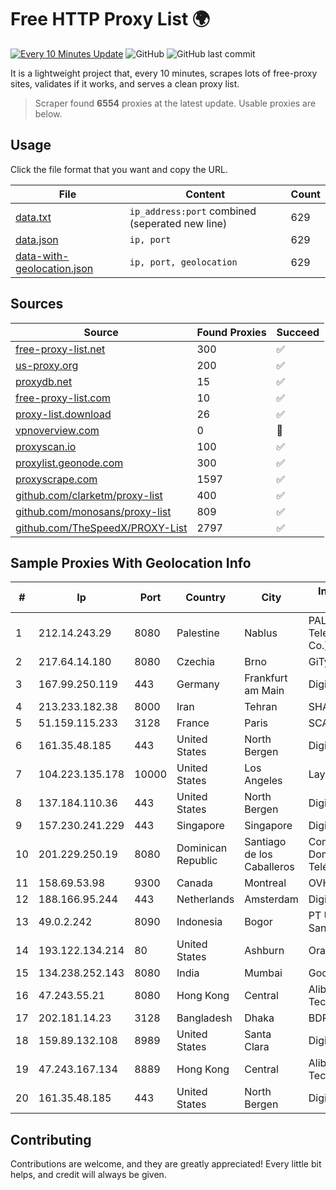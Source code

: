 
# Free HTTP Proxy List 🌍

[![Every 10 Minutes Update](https://github.com/mertguvencli/http-proxy-list/actions/workflows/main.yml/badge.svg?branch=main)](https://github.com/mertguvencli/http-proxy-list/actions/workflows/main.yml)
![GitHub](https://img.shields.io/github/license/mertguvencli/http-proxy-list)
![GitHub last commit](https://img.shields.io/github/last-commit/mertguvencli/http-proxy-list)

It is a lightweight project that, every 10 minutes, scrapes lots of free-proxy sites, validates if it works, and serves a clean proxy list.


> Scraper found **6554** proxies at the latest update. Usable proxies are below.

## Usage

Click the file format that you want and copy the URL.


|File|Content|Count|
|----|-------|-----|
|[data.txt](https://raw.githubusercontent.com/mertguvencli/http-proxy-list/main/proxy-list/data.txt)|`ip_address:port` combined (seperated new line)|629|
|[data.json](https://raw.githubusercontent.com/mertguvencli/http-proxy-list/main/proxy-list/data.json)|`ip, port`|629|
|[data-with-geolocation.json](https://raw.githubusercontent.com/mertguvencli/http-proxy-list/main/proxy-list/data-with-geolocation.json)|`ip, port, geolocation`|629|

## Sources

|Source|Found Proxies|Succeed|
|------|-------------|-------|
|[free-proxy-list.net](https://free-proxy-list.net)|300|✅|
|[us-proxy.org](https://www.us-proxy.org)|200|✅|
|[proxydb.net](http://proxydb.net)|15|✅|
|[free-proxy-list.com](https://free-proxy-list.com/?page=&port=&type%5B%5D=http&type%5B%5D=https&up_time=0&search=Search)|10|✅|
|[proxy-list.download](https://www.proxy-list.download/HTTP)|26|✅|
|[vpnoverview.com](https://vpnoverview.com/privacy/anonymous-browsing/free-proxy-servers)|0|🚫|
|[proxyscan.io](https://www.proxyscan.io)|100|✅|
|[proxylist.geonode.com](https://proxylist.geonode.com/api/proxy-list?limit=300&page=1&sort_by=lastChecked&sort_type=desc&protocols=http,https)|300|✅|
|[proxyscrape.com](https://api.proxyscrape.com/v2/?request=displayproxies&protocol=http&timeout=10000&country=all&ssl=all&anonymity=all)|1597|✅|
|[github.com/clarketm/proxy-list](https://raw.githubusercontent.com/clarketm/proxy-list/master/proxy-list-raw.txt)|400|✅|
|[github.com/monosans/proxy-list](https://raw.githubusercontent.com/monosans/proxy-list/main/proxies/http.txt)|809|✅|
|[github.com/TheSpeedX/PROXY-List](https://raw.githubusercontent.com/TheSpeedX/PROXY-List/master/http.txt)|2797|✅|


## Sample Proxies With Geolocation Info

|#|Ip|Port|Country|City|Internet Service Provider|
|-|--|----|-------|----|-------------------------|
|1|212.14.243.29|8080|Palestine|Nablus|PALTEL (Palestine Telecommunications Co.).|
|2|217.64.14.180|8080|Czechia|Brno|GiTy, a.s.|
|3|167.99.250.119|443|Germany|Frankfurt am Main|DigitalOcean, LLC|
|4|213.233.182.38|8000|Iran|Tehran|SHARIF-EDU|
|5|51.159.115.233|3128|France|Paris|SCALEWAY|
|6|161.35.48.185|443|United States|North Bergen|DigitalOcean, LLC|
|7|104.223.135.178|10000|United States|Los Angeles|LayerHost|
|8|137.184.110.36|443|United States|North Bergen|DigitalOcean, LLC|
|9|157.230.241.229|443|Singapore|Singapore|DigitalOcean, LLC|
|10|201.229.250.19|8080|Dominican Republic|Santiago de los Caballeros|Compañía Dominicana de Teléfonos S. A.|
|11|158.69.53.98|9300|Canada|Montreal|OVH SAS|
|12|188.166.95.244|443|Netherlands|Amsterdam|DigitalOcean, LLC|
|13|49.0.2.242|8090|Indonesia|Bogor|PT Usaha Adi Sanggoro|
|14|193.122.134.214|80|United States|Ashburn|Oracle Corporation|
|15|134.238.252.143|8080|India|Mumbai|Google LLC|
|16|47.243.55.21|8080|Hong Kong|Central|Alibaba (US) Technology Co., Ltd.|
|17|202.181.14.23|3128|Bangladesh|Dhaka|BDPEER|
|18|159.89.132.108|8989|United States|Santa Clara|DigitalOcean, LLC|
|19|47.243.167.134|8889|Hong Kong|Central|Alibaba (US) Technology Co., Ltd.|
|20|161.35.48.185|443|United States|North Bergen|DigitalOcean, LLC|



## Contributing

Contributions are welcome, and they are greatly appreciated! Every
little bit helps, and credit will always be given.

